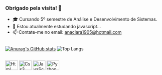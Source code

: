 ### Obrigado pela visita! 👋


- 🎓 Cursando 5º semestre de Análise e Desenvolvimento de Sistemas.
- 🌱 Estou atualmente estudando javascript...
- 📫 Contate-me no email: anaclara1905@hotmail.com

##
[![Anurag's GitHub stats](https://github-readme-stats.vercel.app/api?username=cllarinharc)](https://github.com/cllarinharc/github-readme-stats)
![Top Langs](https://github-readme-stats.vercel.app/api/top-langs/?username=cllarinharc&size_weight=0.5&count_weight=0.5)

##
<div>
  <img align="center" alt="Html" height="30" width="40" src="https://cdn.jsdelivr.net/gh/devicons/devicon/icons/html5/html5-original.svg" />
  <img align="center" alt="Css3" height="30" width="40"  src="https://cdn.jsdelivr.net/gh/devicons/devicon/icons/css3/css3-original.svg" />
  <img align="center" alt="JavaScript" height="30" width="40"  src="https://cdn.jsdelivr.net/gh/devicons/devicon/icons/javascript/javascript-original.svg" />
  <img align="center" alt="Python" height="30" width="40" src="https://cdn.jsdelivr.net/gh/devicons/devicon/icons/python/python-original.svg" />
</div>

